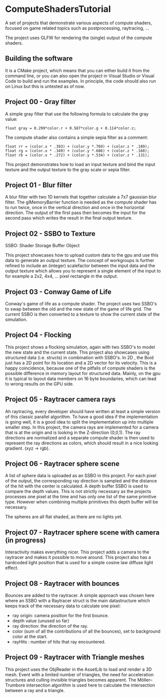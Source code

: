 # ComputeShadersTutorial
A set of projects that demonstrate various aspects of compute shaders, focused on game related topics such as postprocessing, raytracing, ...

The project uses GLFW for rendering the (single) output of the compute shaders. 

## Building the software

It is a CMake project, which means that you can either build it from the command line, or you can also open the project in Visual Studio or Visual Code to build and run the examples.
In principle, the code should also run on Linux but this is untested as of now.

## Project 00 - Gray filter

A simple gray filter that use the following formula to calculate the gray value:

```
float gray = 0.299*color.r + 0.587*color.g + 0.114*color.z;
```
The compute shader also contains a simple sepia filter as a comment:

```
float rr = (color.x * .393) + (color.y *.769) + (color.z * .189);
float rg = (color.x * .349) + (color.y *.686) + (color.z * .168);
float rb = (color.x * .272) + (color.y *.534) + (color.z * .131);
```
This project demonstrates how to load an input texture and bind the input texture and the output texture to the gray scale or sepia filter.

## Project 01 - Blur filter

A blur filter with two 1D kernels that together calculate a 7x7 gaussian blur filter. The glMemoryBarrier function is needed as the compute shader has to
 run twice, once in the vertical direction and once in the horizontal direction. The output of the first pass then becomes the input for the second pass which
 writes the result in the final output texture.

## Project 02 - SSBO to Texture

SSBO: Shader Storage Buffer Object

This project showcases how to upload custom data to the gpu and use this data to generate an output texture. The concept of workgroups is further refined to include an 
(integer) scalefactor between the input data and the output texture which allows you to represent a single element of the input to for example a 2x2, 4x4, ... pixel rectangle in the output.

## Project 03 - Conway Game of Life

Conway's game of life as a compute shader. The project uses two SSBO's to swap between the old and the new state of the game of life grid. The current SSBO is then converted to a texture to
 show the current state of the simulation.

## Project 04 - Flocking

 This project shows a flocking simulation, again with two SSBO's to model the new state and the current state. This project also showcases using structured data (i.e. structs) in combination with
  SSBO's. In 2D , the Boid just has a 2D point for its location and a 2D vector for its velocity. This is a happy coincidence, because one of the pitfalls of compute shaders is the possible difference
  in memory layout for structured data. Mainly, on the gpu it is typical to layout data members on 16 byte boundaries, which can lead to wrong results on the GPU side.

## Project 05 - Raytracer camera rays

 Ah raytracing, every developer should have written at least a simple version of this classic parallel algorithm. To have a good idea if the implementation is going well, it is a good idea to split the implementation
  up into multiple smaller step. In this project, the camera rays are implemented for a camera that is at the origin and is looking in the Z-direction (0,0,1). The ray directions are normalized and a separate compute shader
   is then used to represent the ray directions as colors, which should result in a nice looking gradient. (xyz -> rgb).

## Project 06 - Raytracer sphere scene

A list of sphere data is uploaded as an SSBO in this project. For each pixel of the output, the corresponding ray direction is sampled and the distance of the hit with the center is calculated. A depth buffer SSBO is used
 to compare the depth values. This is not strictly necessary as the projects processes one pixel at the time and has only one list of the same primitive type. However when combining multiple primitives this depth buffer will be necessary. 

 The spheres are all flat shaded, as there are no lights yet.

## Project 07 - Raytracer sphere scene with camera (in progress)

Interactivity makes everything nicer. This project adds a camera to the raytracer and makes it possible to move around. This project also has a hardcoded light position that is used for a simple cosine law diffuse light effect.
 
## Project 08 - Raytracer with bounces

Bounces are added to the raytracer. A simple approach was chosen here where an SSBO with a Raytracer
 struct is the main datastructure which keeps track of the necessary data to calculate one pixel:
 
 - ray origin: camera position for the first bounce.
 - depth value (unused so far)
 - ray direction: the direction of the ray.
 - color (sum of all the contributions of all the bounces), set to background color at the start.
 - rayHits : number of hits that ray encountered.
   
## Project 09 - Raytracer with Triangle meshes

This project uses the ObjReader in the AssetLib to load and render a 3D mesh. Event with a limited number of triangles, the need for acceleration structures and culling invisible triangles becomes apparent. The Möller–Trumbore intersection algorithm is used here to calculate the intersection  between a ray and a triangle.
